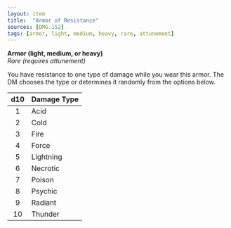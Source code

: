 ```yaml
---
layout: item
title:  "Armor of Resistance"
sources: [DMG.152]
tags: [armor, light, medium, heavy, rare, attunement]
---
```


**Armor (light, medium, or heavy)**  
*Rare (requires attunement)*

You have resistance to one type of damage while you wear this armor. The DM chooses the type or determines it randomly from the options below.

d10 | Damage Type
:-: | ---
1   | Acid
2   | Cold
3   | Fire
4   | Force
5   | Lightning
6   | Necrotic
7   | Poison
8   | Psychic
9   | Radiant
10  | Thunder